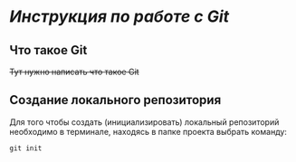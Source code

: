 # *Инструкция по работе с Git*

## Что такое Git

~~Тут нужно написать что такое Git~~

## Создание локального репозитория

Для того чтобы создать (инициализировать) локальный репозиторий необходимо в терминале, находясь в папке проекта выбрать команду:

    git init
    